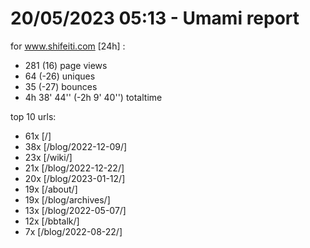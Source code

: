 # 20/05/2023 05:13 - Umami report
for www.shifeiti.com [24h] :

 - 281 (16) page views
 - 64 (-26) uniques
 - 35 (-27) bounces
 - 4h 38' 44'' (-2h 9' 40'') totaltime


top 10 urls:
 - 61x [/]
 - 38x [/blog/2022-12-09/]
 - 23x [/wiki/]
 - 21x [/blog/2022-12-22/]
 - 20x [/blog/2023-01-12/]
 - 19x [/about/]
 - 19x [/blog/archives/]
 - 13x [/blog/2022-05-07/]
 - 12x [/bbtalk/]
 - 7x [/blog/2022-08-22/]


